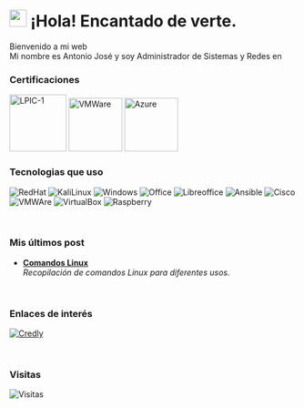 <h1><img src="https://emojis.slackmojis.com/emojis/images/1643514476/4594/blob-wave.gif?1643514476" width="30"/> ¡Hola! Encantado de verte.</h1>


<p>Bienvenido a mi web </br> Mi nombre es Antonio José y soy Administrador de Sistemas y Redes en <img src="https://cdn-icons-png.flaticon.com/512/197/197593.png" width="13"/> </p>
<h3>Certificaciones</h3>
<p align style="right">
<a href="https://cs.lpi.org/caf/Xamman/certification/verify/LPI000224902/ru78s9x3d2" target="_blank"><img alt="LPIC-1" src="/assets/img/lpic.png" width="100"/></a>
<a href="https://www.credly.com/badges/3cfbccf8-c514-4655-ae58-2ad09d657672/" target="_blank"><img alt="VMWare" src="/assets/img/vmware.png" width="94"/></a>
<a href="https://www.credly.com/badges/1d188caa-7573-4ae2-94f0-9777a1d2c3d3/" target="_blank"><img alt="Azure" src="/assets/img/az900.png" width="94"/></a>
</p>
<h3>Tecnologias que uso</h3>
<p>
<!--  <img alt="Linux" src="https://img.shields.io/badge/Linux-FCC624?style=for-the-badge&logo=linux&logoColor=black" /> -->
  <img alt="RedHat" src="https://img.shields.io/badge/RedHat-D60016?style=for-the-badge&logo=redhat&logoColor=white" />
  <img alt="KaliLinux" src="https://img.shields.io/badge/Kali%20Linux-00A9D6?style=for-the-badge&logo=kalilinux&logoColor=white" />
  <img alt="Windows" src="https://img.shields.io/badge/Windows-0078D6?style=for-the-badge&logo=windows&logoColor=white" /> 
  <img alt="Office" src="https://img.shields.io/badge/Microsoft_Office-D83B01?style=for-the-badge&logo=microsoft-office&logoColor=white" />
  <img alt="Libreoffice" src="https://img.shields.io/badge/LibreOffice-%2318A303?style=for-the-badge&logo=LibreOffice&logoColor=white" />
<!--  <img alt="SQL Server" src="https://img.shields.io/badge/Microsoft_SQL_Server-CC2927?style=for-the-badge&logo=microsoft-sql-server&logoColor=white" />
  <img alt="Apache" src="https://img.shields.io/badge/Apache-D61900?style=for-the-badge&logo=apache&logoColor=white" />
  <img alt="PostgreSQL" src="https://img.shields.io/badge/PostgreSQL-316192?style=for-the-badge&logo=postgresql&logoColor=white" />
  <img alt="Oracle" src="https://img.shields.io/badge/Oracle-F80000?style=for-the-badge&logo=Oracle&logoColor=white" /> -->
  <img alt="Ansible" src="https://img.shields.io/badge/ansible-%231A1918.svg?style=for-the-badge&logo=ansible&logoColor=white" />
  <img alt="Cisco" src="https://img.shields.io/badge/Cisco-4DC1E8?style=for-the-badge&logo=cisco&logoColor=white" />
  <img alt="VMWAre" src="https://img.shields.io/badge/VMware-607078?logo=vmware&logoColor=white&style=for-the-badge" />
  <img alt="VirtualBox" src="https://img.shields.io/badge/VirtualBox-183A61?logo=virtualbox&logoColor=white&style=for-the-badge" />
  <img alt="Raspberry" src="https://img.shields.io/badge/Raspberry%20Pi-A22846?style=for-the-badge&logo=Raspberry%20Pi&logoColor=white" />
</p>
<br>
<h3>Mis últimos post</h3>
  <ul>
    <li><a href="https://antoniojmoya.es/posts/comandos/"><b> Comandos Linux </b></a><br/><i> Recopilación de comandos Linux para diferentes usos. </i>
    </li>
  </ul>
<br>
<h3>Enlaces de interés</h3>
<p>
<!--<a href="https://twitter.com/_5h0ckw4v3_" target="_blank"><img alt="Twitter" src="https://img.shields.io/badge/Twitter-1DA1F2?style=for-the-badge&logo=twitter&logoColor=white" /></a>
<a href="https://linkedin.com/in/antoniojosemoya" target="_blank"><img alt="LinkedIn" src="https://img.shields.io/badge/linkedin-%230077B5.svg?&style=for-the-badge&logo=linkedin&logoColor=white" /></a> -->
<a href="https://www.credly.com/users/antonio-jose-moya-mellado/badges" target="_blank"><img alt="Credly" src="https://img.shields.io/badge/Credly-F56344?style=for-the-badge&logo=credly&logoColor=white" /></a>
</p>
<br>
<h3>Visitas</h3>
<p>
  <img alt="Visitas" src="https://profile-counter.glitch.me/5h0ckw4v3-dev/count.svg"/>
</p>

